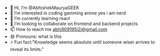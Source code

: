 - 👋 Hi, I’m @AbhishekMauryaGEEK
- 👀 I’m interested in coding gamming anime yes i am nerd  
- 🌱 I’m currently learning react
- 💞️ I’m looking to collaborate on frontend and backend projects
- 📫 How to reach me abhi909195i2i@gmail.com
- 😄 Pronouns: what is this
- ⚡ Fun fact:"Knowledge seems absolute until someone wiser arrives to reveal its limits."

<!---
AbhishekMauryaGEEK/AbhishekMauryaGEEK is a ✨ special ✨ repository because its `README.md` (this file) appears on your GitHub profile.
You can click the Preview link to take a look at your changes.
--->
